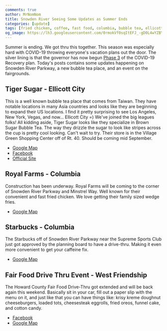 ```yaml
---
comments: true
author: MrNomNom
title: Snowden River Seeing Some Updates as Summer Ends
categories: [update]
tags: [fried chicken, coffee, fast food, columbia, bubble tea, ellicott city, west friendship]
og_image: https://lh3.googleusercontent.com/0rmokVf0sqItEFJ_-gD0L4wYZBYioPO8jzC_zco0jB5L0iSAPkmQZxLNSZkxahEOjH3cqZWgfv0XRt61uSEnUI7mILnwF6vw88pRkRiTPbZxHlO7jJCbnVzJbqF3LN0WIel2KuMGKQ=w400
---
```


Summer is ending. We got thru this together. This season was especially hard with COVID-19 throwing everyone's vacation plans out the door. The silver lining is that the governor has now begun [Phase 3](https://governor.maryland.gov/2020/09/01/governor-hogan-announces-beginning-of-stage-three-of-marylands-covid-19-recovery-additional-safe-and-gradual-reopenings/) of the COVID-19 Recovery plan. Today's posts contains some updates happening on Snowden River Parkway, a new bubble tea place, and an event on the fairgrounds.

<!--more-->

## Tiger Sugar - Ellicott City

This is a well known bubble tea place that comes from Taiwan. They have notable locations in many Asia countries and looks like they are beginning to expand their US locations. I find it pretty surprising to see Los Angeles, New York, Vegas, and now... Ellicott City =) We've joined the big leagues folks! All kidding aside, Tiger Sugar looks like they specialize in Brown Sugar Bubble Tea. The way they drizzle the sugar to look like stripes across the cup is pretty cool looking. Can't wait to try. Their store is in the Village Green Shopping Center off of Rt. 40. Should be coming mid September.

* [Google Map](https://goo.gl/maps/EKFHypbGECMgwDHf7)
* [Facebook](https://www.facebook.com/Tiger-Sugar-Ellicott-City-Maryland-104523758024006)
* [Official Site](https://en.tigersugar.com/)

## Royal Farms - Columbia

Construction has been underway. Royal Farms will be coming to the corner of Snowden River Parkway and Minstrel Way. Well known for their convenient and fast fried chicken. We love getting their family sized wedge fries. 

* [Google Map](https://goo.gl/maps/ejq3FNXGoKnys4Qf6)

## Starbucks - Columbia

The Starbucks off of Snowden River Parkway near the Supreme Sports Club just got approved by the planning board to have a drive-thru. Making it even more convenient to get your caffeine fix.

* [Google Map](https://goo.gl/maps/D1tuZJ2UYrhCkAUH6)

## Fair Food Drive Thru Event - West Friendship

The Howard County Fair Food Drive-Thru got extended and will be back again this weekend. Basically sit in your car, fill out a paper slip with the menu on it, and just like that you can have things like: krisy kreme doughnut cheeseburgers, loaded tots, cheesesteak eggrolls, fried oreos, funnel cake, and cotton candy.

* [Facebook](https://www.facebook.com/Howard-County-Fair-Food-Drive-Thru-111266464029126)
* [Google Map](https://goo.gl/maps/zrgVjiayTK3aT37P9)
